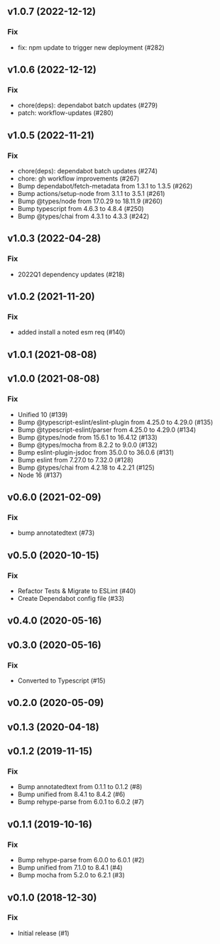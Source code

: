 ## v1.0.7 (2022-12-12)

### Fix

- fix: npm update to trigger new deployment (#282)

## v1.0.6 (2022-12-12)

### Fix

- chore(deps): dependabot batch updates (#279)
- patch: workflow-updates (#280)

## v1.0.5 (2022-11-21)

### Fix

- chore(deps): dependabot batch updates (#274)
- chore: gh workflow improvements (#267)
- Bump dependabot/fetch-metadata from 1.3.1 to 1.3.5 (#262)
- Bump actions/setup-node from 3.1.1 to 3.5.1 (#261)
- Bump @types/node from 17.0.29 to 18.11.9 (#260)
- Bump typescript from 4.6.3 to 4.8.4 (#250)
- Bump @types/chai from 4.3.1 to 4.3.3 (#242)

## v1.0.3 (2022-04-28)

### Fix

- 2022Q1 dependency updates (#218)

## v1.0.2 (2021-11-20)

### Fix

- added install a noted esm req (#140)

## v1.0.1 (2021-08-08)

## v1.0.0 (2021-08-08)

### Fix

- Unified 10 (#139)
- Bump @typescript-eslint/eslint-plugin from 4.25.0 to 4.29.0 (#135)
- Bump @typescript-eslint/parser from 4.25.0 to 4.29.0 (#134)
- Bump @types/node from 15.6.1 to 16.4.12 (#133)
- Bump @types/mocha from 8.2.2 to 9.0.0 (#132)
- Bump eslint-plugin-jsdoc from 35.0.0 to 36.0.6 (#131)
- Bump eslint from 7.27.0 to 7.32.0 (#128)
- Bump @types/chai from 4.2.18 to 4.2.21 (#125)
- Node 16 (#137)

## v0.6.0 (2021-02-09)

### Fix

- bump annotatedtext (#73)

## v0.5.0 (2020-10-15)

### Fix

- Refactor Tests & Migrate to ESLint (#40)
- Create Dependabot config file (#33)

## v0.4.0 (2020-05-16)

## v0.3.0 (2020-05-16)

### Fix

- Converted to Typescript (#15)

## v0.2.0 (2020-05-09)

## v0.1.3 (2020-04-18)

## v0.1.2 (2019-11-15)

### Fix

- Bump annotatedtext from 0.1.1 to 0.1.2 (#8)
- Bump unified from 8.4.1 to 8.4.2 (#6)
- Bump rehype-parse from 6.0.1 to 6.0.2 (#7)

## v0.1.1 (2019-10-16)

### Fix

- Bump rehype-parse from 6.0.0 to 6.0.1 (#2)
- Bump unified from 7.1.0 to 8.4.1 (#4)
- Bump mocha from 5.2.0 to 6.2.1 (#3)

## v0.1.0 (2018-12-30)

### Fix

- Initial release (#1)
